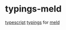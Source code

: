 # typings-meld
[typescript](https://www.typescriptlang.org/)
[typings](https://github.com/typings/typings)
for [meld](https://github.com/cujojs/meld)